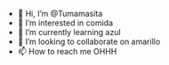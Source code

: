 - 👋 Hi, I’m @Tumamasita
- 👀 I’m interested in comida 
- 🌱 I’m currently learning azul 
- 💞️ I’m looking to collaborate on amarillo
- 📫 How to reach me OHHH

<!---
Tumamasita/Tumamasita is a ✨ special ✨ repository because its `README.md` (this file) appears on your GitHub profile.
You can click the Preview link to take a look at your changes.
--->
